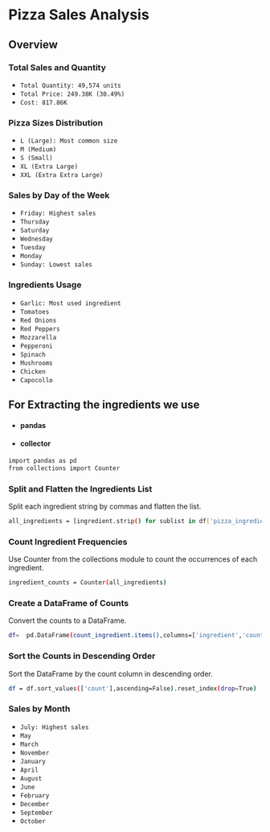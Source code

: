 # Pizza Sales Analysis

## Overview

### Total Sales and Quantity

- `Total Quantity: 49,574 units`
- `Total Price: 249.38K (30.49%)`
- `Cost: 817.86K`

### Pizza Sizes Distribution

- `L (Large): Most common size`
- `M (Medium)`
- `S (Small)`
- `XL (Extra Large)`
- `XXL (Extra Extra Large)`

### Sales by Day of the Week

- `Friday: Highest sales`
- `Thursday`
- `Saturday`
- `Wednesday`
- `Tuesday`
- `Monday`
- `Sunday: Lowest sales`

### Ingredients Usage

- `Garlic: Most used ingredient`
- `Tomatoes`
- `Red Onions`
- `Red Peppers`
- `Mozzarella`
- `Pepperoni`
- `Spinach`
- `Mushrooms`
- `Chicken`
- `Capocollo`

## For Extracting the ingredients we use 
- #### pandas
- #### collector
```bash
import pandas as pd
from collections import Counter
```
### Split and Flatten the Ingredients List
Split each ingredient string by commas and flatten the list.
```bash
all_ingredients = [ingredient.strip() for sublist in df['pizza_ingredients'].str.split(',') for ingredient in sublist]
```
### Count Ingredient Frequencies
Use Counter from the collections module to count the occurrences of each ingredient.
```bash
ingredient_counts = Counter(all_ingredients)
```
### Create a DataFrame of Counts
Convert the counts to a DataFrame.
```bash
df=  pd.DataFrame(count_ingredient.items(),columns=['ingredient','count'])
```
### Sort the Counts in Descending Order
Sort the DataFrame by the count column in descending order.
```bash
df = df.sort_values(['count'],ascending=False).reset_index(drop=True)
```

### Sales by Month

- `July: Highest sales`
- `May`
- `March`
- `November`
- `January`
- `April`
- `August`
- `June`
- `February`
- `December`
- `September`
- `October`
